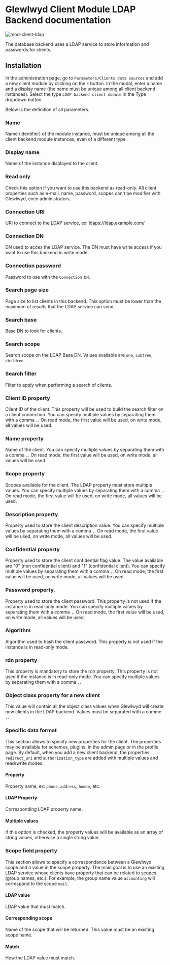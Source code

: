 # Glewlwyd Client Module LDAP Backend documentation

![mod-client-ldap](screenshots/mod-client-ldap.png)

The database backend uses a LDAP service to store information and passwords for clients.

## Installation

In the administration page, go to `Parameters/Clients data sources` and add a new client module by clicking on the `+` button. In the modal, enter a name and a display name (the name must be unique among all client backend instances).
Select the type `LDAP backend client module` in the Type dropdown button.

Below is the definition of all parameters.

### Name

Name (identifier) of the module instance, must be unique among all the client backend module instances, even of a different type.

### Display name

Name of the instance displayed to the client.

### Read only

Check this option if you want to use this backend as read-only. All client properties such as e-mail, name, password, scopes can't be modifier with Glewlwyd, even administrators.

### Connection URI

URI to connect to the LDAP service, ex: ldaps://ldap.example.com/

### Connection DN

DN used to acces the LDAP service. The DN must have write access if you want to use this backend in write mode.

### Connection password

Password to use with the `Connection DN`.

### Search page size

Page size to list clients in this backend. This option must be lower than the maximum of results that the LDAP service can send.

### Search base

Base DN to look for clients.

### Search scope

Search scope on the LDAP Base DN. Values available are `one`, `subtree`, `children`.

### Search filter

Filter to apply when performing a search of clients.

### Client ID property

Client ID of the client. This property will be used to build the search filter on a client connection.
You can specify multiple values by separating them with a comma `,`. On read mode, the first value will be used, on write mode, all values will be used.

### Name property

Name of the client.
You can specify multiple values by separating them with a comma `,`. On read mode, the first value will be used, on write mode, all values will be used.

### Scope property

Scopes available for the client. The LDAP property must store multiple values.
You can specify multiple values by separating them with a comma `,`. On read mode, the first value will be used, on write mode, all values will be used.

### Description property

Property used to store the client description value.
You can specify multiple values by separating them with a comma `,`. On read mode, the first value will be used, on write mode, all values will be used.

### Confidential property

Property used to store the client confidential flag value. The value available are "0" (non confidential client) and "1" (confidential client).
You can specify multiple values by separating them with a comma `,`. On read mode, the first value will be used, on write mode, all values will be used.

### Password property.

Property used to store the client password. This property is not used if the instance is in read-only mode.
You can specify multiple values by separating them with a comma `,`. On read mode, the first value will be used, on write mode, all values will be used.

### Algorithm

Algorithm used to hash the client password. This property is not used if the instance is in read-only mode.

### rdn property

This property is mandatory to store the rdn property. This property is not used if the instance is in read-only mode.
You can specify multiple values by separating them with a comma `,`.

### Object class property for a new client

This value will contain all the object class values when Glewlwyd will create new clients in the LDAP backend. Values must be separated with a comme `,`.

### Specific data format

This section allows to specify new properties for the client. The properties may be available for schemes, plugins, in the admin page or in the profile page. By default, when you add a new client backend, the properties `redirect_uri` and `authorization_type` are added with multiple values and read/write modes.

#### Property

Property name, ex: `phone`, `address`, `human`, etc.

#### LDAP Property

Corresponding LDAP property name.

#### Multiple values

If this option is checked, the property values will be available as an array of string values, otherwise a single string value.

### Scope field property

This section allows to specify a correspondance between a Glewlwyd scope and a value in the scope property. The main goal is to use an existing LDAP service whose clients have property that can be related to scopes (group names, etc.). For example, the group name value `accounting` will correspond to the scope `mail`.

#### LDAP value

LDAP value that must match.

#### Corresponding scope

Name of the scope that will be returned. This value must be an existing scope name.

#### Match

How the LDAP value must match.
